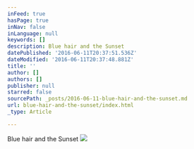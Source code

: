 ```yaml
---
inFeed: true
hasPage: true
inNav: false
inLanguage: null
keywords: []
description: Blue hair and the Sunset
datePublished: '2016-06-11T20:37:51.536Z'
dateModified: '2016-06-11T20:37:48.881Z'
title: ''
author: []
authors: []
publisher: null
starred: false
sourcePath: _posts/2016-06-11-blue-hair-and-the-sunset.md
url: blue-hair-and-the-sunset/index.html
_type: Article

---
```

Blue hair and the Sunset
![](https://the-grid-user-content.s3-us-west-2.amazonaws.com/8f036ae6-80e7-43a4-bfb3-cf49ea4b2235.jpg)
